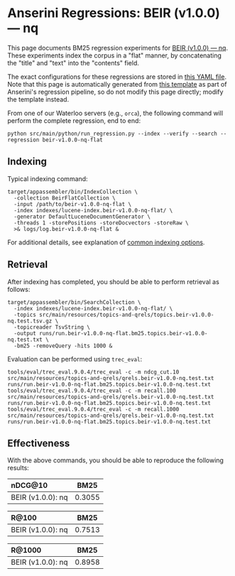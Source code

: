 # Anserini Regressions: BEIR (v1.0.0) &mdash; nq

This page documents BM25 regression experiments for [BEIR (v1.0.0) &mdash; nq](http://beir.ai/).
These experiments index the corpus in a "flat" manner, by concatenating the "title" and "text" into the "contents" field.

The exact configurations for these regressions are stored in [this YAML file](../src/main/resources/regression/beir-v1.0.0-nq-flat.yaml).
Note that this page is automatically generated from [this template](../src/main/resources/docgen/templates/beir-v1.0.0-nq-flat.template) as part of Anserini's regression pipeline, so do not modify this page directly; modify the template instead.

From one of our Waterloo servers (e.g., `orca`), the following command will perform the complete regression, end to end:

```
python src/main/python/run_regression.py --index --verify --search --regression beir-v1.0.0-nq-flat
```

## Indexing

Typical indexing command:

```
target/appassembler/bin/IndexCollection \
  -collection BeirFlatCollection \
  -input /path/to/beir-v1.0.0-nq-flat \
  -index indexes/lucene-index.beir-v1.0.0-nq-flat/ \
  -generator DefaultLuceneDocumentGenerator \
  -threads 1 -storePositions -storeDocvectors -storeRaw \
  >& logs/log.beir-v1.0.0-nq-flat &
```

For additional details, see explanation of [common indexing options](common-indexing-options.md).

## Retrieval

After indexing has completed, you should be able to perform retrieval as follows:

```
target/appassembler/bin/SearchCollection \
  -index indexes/lucene-index.beir-v1.0.0-nq-flat/ \
  -topics src/main/resources/topics-and-qrels/topics.beir-v1.0.0-nq.test.tsv.gz \
  -topicreader TsvString \
  -output runs/run.beir-v1.0.0-nq-flat.bm25.topics.beir-v1.0.0-nq.test.txt \
  -bm25 -removeQuery -hits 1000 &
```

Evaluation can be performed using `trec_eval`:

```
tools/eval/trec_eval.9.0.4/trec_eval -c -m ndcg_cut.10 src/main/resources/topics-and-qrels/qrels.beir-v1.0.0-nq.test.txt runs/run.beir-v1.0.0-nq-flat.bm25.topics.beir-v1.0.0-nq.test.txt
tools/eval/trec_eval.9.0.4/trec_eval -c -m recall.100 src/main/resources/topics-and-qrels/qrels.beir-v1.0.0-nq.test.txt runs/run.beir-v1.0.0-nq-flat.bm25.topics.beir-v1.0.0-nq.test.txt
tools/eval/trec_eval.9.0.4/trec_eval -c -m recall.1000 src/main/resources/topics-and-qrels/qrels.beir-v1.0.0-nq.test.txt runs/run.beir-v1.0.0-nq-flat.bm25.topics.beir-v1.0.0-nq.test.txt
```

## Effectiveness

With the above commands, you should be able to reproduce the following results:

| nDCG@10                                                                                                      | BM25      |
|:-------------------------------------------------------------------------------------------------------------|-----------|
| BEIR (v1.0.0): nq                                                                                            | 0.3055    |


| R@100                                                                                                        | BM25      |
|:-------------------------------------------------------------------------------------------------------------|-----------|
| BEIR (v1.0.0): nq                                                                                            | 0.7513    |


| R@1000                                                                                                       | BM25      |
|:-------------------------------------------------------------------------------------------------------------|-----------|
| BEIR (v1.0.0): nq                                                                                            | 0.8958    |
